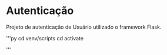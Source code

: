 # Autenticação

Projeto de autenticação de Usuário utilizado o framework Flask.

'''py
cd venv/scripts
cd activate

'''
